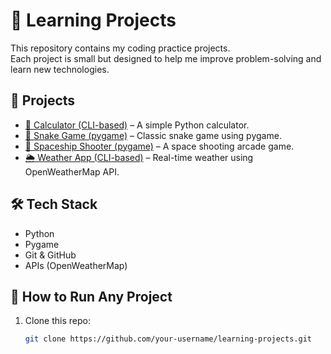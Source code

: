 # 📘 Learning Projects

This repository contains my coding practice projects.  
Each project is small but designed to help me improve problem-solving and learn new technologies.

## 📂 Projects
- [🧮 Calculator (CLI-based)](./Simple%20Calculator/README.md) – A simple Python calculator.
- [🐍 Snake Game (pygame)](./Pygame%20Games/Snake%20Game/README.md) – Classic snake game using pygame.
- [🚀 Spaceship Shooter (pygame)](./Pygame%20Games/SpaceShip_Shooter/README.md) – A space shooting arcade game.
- [🌦️ Weather App (CLI-based)](./Weather%20App/README.md) – Real-time weather using OpenWeatherMap API.

## 🛠️ Tech Stack
- Python
- Pygame
- Git & GitHub
- APIs (OpenWeatherMap)

## 🚀 How to Run Any Project
1. Clone this repo:
   ```bash
   git clone https://github.com/your-username/learning-projects.git
